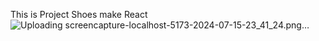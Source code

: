 This is Project Shoes make React
![Uploading screencapture-localhost-5173-2024-07-15-23_41_24.png…]()
